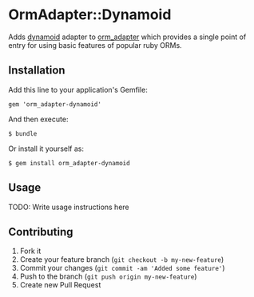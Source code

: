 # OrmAdapter::Dynamoid

Adds [dynamoid](https://github.com/Veraticus/Dynamoid) adapter to [orm_adapter](https://github.com/ianwhite/orm_adapter/) which provides a single point of entry for using basic features of popular ruby ORMs.

## Installation

Add this line to your application's Gemfile:

    gem 'orm_adapter-dynamoid'

And then execute:

    $ bundle

Or install it yourself as:

    $ gem install orm_adapter-dynamoid

## Usage

TODO: Write usage instructions here

## Contributing

1. Fork it
2. Create your feature branch (`git checkout -b my-new-feature`)
3. Commit your changes (`git commit -am 'Added some feature'`)
4. Push to the branch (`git push origin my-new-feature`)
5. Create new Pull Request
